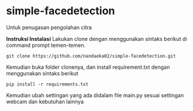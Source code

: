 # simple-facedetection
Untuk penugasan pengolahan citra

**Instruksi Instalasi**
Lakukan clone dengan menggunakan sintaks berikut di command prompt temen-temen.

    git clone https://github.com/nandaeka02/simple-facedetection.git

Kemudian buka folder clonenya, dan install requirement.txt dengan menggunakan sintaks berikut

    pip install -r requirements.txt
Kemudian ubah settingan yang ada didalam file main.py sesuai settingan webcam dan kebutuhan lainnya

